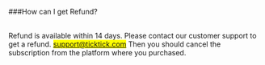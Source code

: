 ###How can I get Refund?

<br />Refund is available within 14 days. Please contact our customer support to get a refund. <mark>support@ticktick.com</mark> 
Then you should cancel the subscription from the platform where you purchased. 



